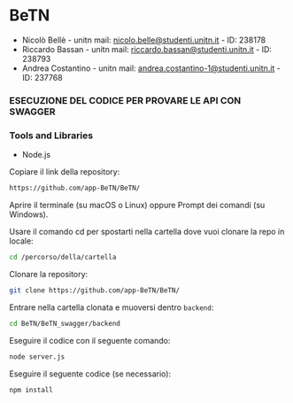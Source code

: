 # BeTN

- Nicolò Bellè - unitn mail: nicolo.belle@studenti.unitn.it - ID: 238178
- Riccardo Bassan - unitn mail: riccardo.bassan@studenti.unitn.it - ID: 238793
- Andrea Costantino - unitn mail: andrea.costantino-1@studenti.unitn.it - ID: 237768

### ESECUZIONE DEL CODICE PER PROVARE LE API CON SWAGGER

### Tools and Libraries
- Node.js

Copiare il link della repository:
```bash
https://github.com/app-BeTN/BeTN/
```

Aprire il terminale (su macOS o Linux) oppure Prompt dei comandi (su Windows).

Usare il comando cd per spostarti nella cartella dove vuoi clonare la repo in locale:
```bash
cd /percorso/della/cartella
```

Clonare la repository:
```bash
git clone https://github.com/app-BeTN/BeTN/
```

Entrare nella cartella clonata e muoversi dentro `backend`:
```bash
cd BeTN/BeTN_swagger/backend
```

Eseguire il codice con il seguente comando:
```bash
node server.js
```

Eseguire il seguente codice (se necessario):
```bash
npm install
```







